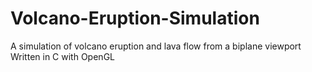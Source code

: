 # Volcano-Eruption-Simulation
A simulation of volcano eruption and lava flow from a biplane viewport
Written in C with OpenGL
